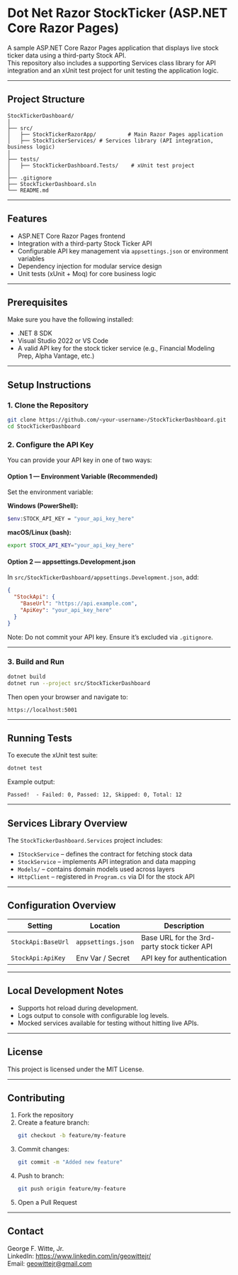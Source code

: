 # Dot Net Razor StockTicker (ASP.NET Core Razor Pages)
A sample ASP.NET Core Razor Pages application that displays live stock ticker data using a third-party Stock API.  
This repository also includes a supporting Services class library for API integration and an xUnit test project for unit testing the application logic.

---

## Project Structure

```
StockTickerDashboard/
│
├── src/
│   ├── StockTickerRazorApp/          # Main Razor Pages application
│   ├── StockTickerServices/ # Services library (API integration, business logic)
│
├── tests/
│   ├── StockTickerDashboard.Tests/    # xUnit test project
│
├── .gitignore
├── StockTickerDashboard.sln
└── README.md
```

---

## Features

- ASP.NET Core Razor Pages frontend  
- Integration with a third-party Stock Ticker API  
- Configurable API key management via `appsettings.json` or environment variables  
- Dependency injection for modular service design  
- Unit tests (xUnit + Moq) for core business logic  

---

## Prerequisites

Make sure you have the following installed:

- .NET 8 SDK
- Visual Studio 2022 or VS Code
- A valid API key for the stock ticker service (e.g., Financial Modeling Prep, Alpha Vantage, etc.)

---

## Setup Instructions

### 1. Clone the Repository

```bash
git clone https://github.com/<your-username>/StockTickerDashboard.git
cd StockTickerDashboard
```

### 2. Configure the API Key

You can provide your API key in one of two ways:

#### Option 1 — Environment Variable (Recommended)

Set the environment variable:

**Windows (PowerShell):**
```bash
$env:STOCK_API_KEY = "your_api_key_here"
```

**macOS/Linux (bash):**
```bash
export STOCK_API_KEY="your_api_key_here"
```

#### Option 2 — appsettings.Development.json

In `src/StockTickerDashboard/appsettings.Development.json`, add:
```json
{
  "StockApi": {
    "BaseUrl": "https://api.example.com",
    "ApiKey": "your_api_key_here"
  }
}
```

Note: Do not commit your API key. Ensure it’s excluded via `.gitignore`.

---

### 3. Build and Run

```bash
dotnet build
dotnet run --project src/StockTickerDashboard
```

Then open your browser and navigate to:

```
https://localhost:5001
```

---

## Running Tests

To execute the xUnit test suite:

```bash
dotnet test
```

Example output:

```
Passed!  - Failed: 0, Passed: 12, Skipped: 0, Total: 12
```

---

## Services Library Overview

The `StockTickerDashboard.Services` project includes:

- `IStockService` – defines the contract for fetching stock data  
- `StockService` – implements API integration and data mapping  
- `Models/` – contains domain models used across layers  
- `HttpClient` – registered in `Program.cs` via DI for the stock API  

---

## Configuration Overview

| Setting | Location | Description |
|----------|-----------|-------------|
| `StockApi:BaseUrl` | `appsettings.json` | Base URL for the 3rd-party stock ticker API |
| `StockApi:ApiKey` | Env Var / Secret | API key for authentication |

---

## Local Development Notes

- Supports hot reload during development.  
- Logs output to console with configurable log levels.  
- Mocked services available for testing without hitting live APIs.  

---

## License

This project is licensed under the MIT License.

---

## Contributing

1. Fork the repository  
2. Create a feature branch:  
   ```bash
   git checkout -b feature/my-feature
   ```
3. Commit changes:  
   ```bash
   git commit -m "Added new feature"
   ```
4. Push to branch:  
   ```bash
   git push origin feature/my-feature
   ```
5. Open a Pull Request  

---

## Contact

George F. Witte, Jr.  
LinkedIn: https://www.linkedin.com/in/geowittejr/  
Email: geowittejr@gmail.com
